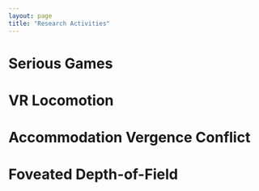 ```yaml
---
layout: page
title: "Research Activities"
---
```


# Serious Games

# VR Locomotion 

# Accommodation Vergence Conflict

# Foveated Depth-of-Field

